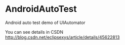# AndroidAutoTest
Android auto test demo of UIAutomator

You can see details in CSDN http://blog.csdn.net/eclipsexys/article/details/45622813
